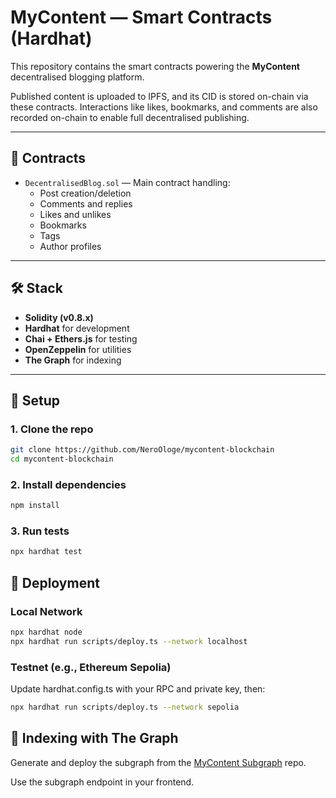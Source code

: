 # MyContent — Smart Contracts (Hardhat)

This repository contains the smart contracts powering the **MyContent** decentralised blogging platform.

Published content is uploaded to IPFS, and its CID is stored on-chain via these contracts. Interactions like likes, bookmarks, and comments are also recorded on-chain to enable full decentralised publishing.

---

## 📄 Contracts

- `DecentralisedBlog.sol` — Main contract handling:
  - Post creation/deletion
  - Comments and replies
  - Likes and unlikes
  - Bookmarks
  - Tags
  - Author profiles

---

## 🛠️ Stack

- **Solidity (v0.8.x)**
- **Hardhat** for development
- **Chai + Ethers.js** for testing
- **OpenZeppelin** for utilities
- **The Graph** for indexing

---

## 🔧 Setup

### 1. Clone the repo
```bash
git clone https://github.com/NeroOloge/mycontent-blockchain
cd mycontent-blockchain
```
### 2. Install dependencies
```bash
npm install
```
### 3. Run tests
```bash
npx hardhat test
```

## 🔌 Deployment

### Local Network
```bash
npx hardhat node
npx hardhat run scripts/deploy.ts --network localhost
```
### Testnet (e.g., Ethereum Sepolia)
Update hardhat.config.ts with your RPC and private key, then:
```bash
npx hardhat run scripts/deploy.ts --network sepolia
```

## 🔎 Indexing with The Graph
Generate and deploy the subgraph from the [MyContent Subgraph](https://github.com/NeroOloge/mycontent-subgraph) repo.

Use the subgraph endpoint in your frontend.